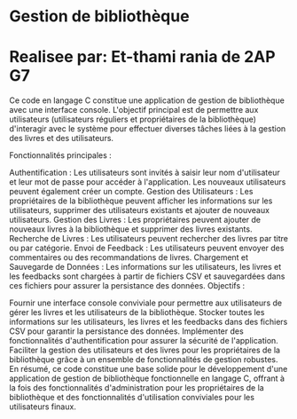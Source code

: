 # Gestion de bibliothèque
# Realisee par: Et-thami rania de 2AP G7
Ce code en langage C constitue une application de gestion de bibliothèque avec une interface console. L'objectif principal est de permettre aux utilisateurs (utilisateurs réguliers et propriétaires de la bibliothèque) d'interagir avec le système pour effectuer diverses tâches liées à la gestion des livres et des utilisateurs.

Fonctionnalités principales :

Authentification : Les utilisateurs sont invités à saisir leur nom d'utilisateur et leur mot de passe pour accéder à l'application. Les nouveaux utilisateurs peuvent également créer un compte.
Gestion des Utilisateurs : Les propriétaires de la bibliothèque peuvent afficher les informations sur les utilisateurs, supprimer des utilisateurs existants et ajouter de nouveaux utilisateurs.
Gestion des Livres : Les propriétaires peuvent ajouter de nouveaux livres à la bibliothèque et supprimer des livres existants.
Recherche de Livres : Les utilisateurs peuvent rechercher des livres par titre ou par catégorie.
Envoi de Feedback : Les utilisateurs peuvent envoyer des commentaires ou des recommandations de livres.
Chargement et Sauvegarde de Données : Les informations sur les utilisateurs, les livres et les feedbacks sont chargées à partir de fichiers CSV et sauvegardées dans ces fichiers pour assurer la persistance des données.
Objectifs :

Fournir une interface console conviviale pour permettre aux utilisateurs de gérer les livres et les utilisateurs de la bibliothèque.
Stocker toutes les informations sur les utilisateurs, les livres et les feedbacks dans des fichiers CSV pour garantir la persistance des données.
Implémenter des fonctionnalités d'authentification pour assurer la sécurité de l'application.
Faciliter la gestion des utilisateurs et des livres pour les propriétaires de la bibliothèque grâce à un ensemble de fonctionnalités de gestion robustes.
En résumé, ce code constitue une base solide pour le développement d'une application de gestion de bibliothèque fonctionnelle en langage C, offrant à la fois des fonctionnalités d'administration pour les propriétaires de la bibliothèque et des fonctionnalités d'utilisation conviviales pour les utilisateurs finaux.
